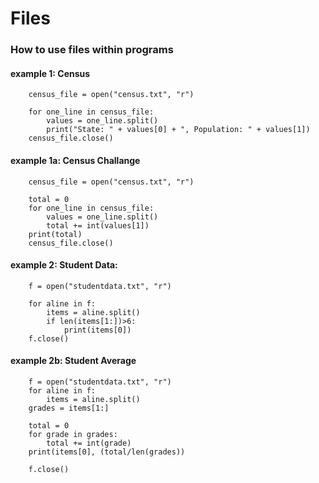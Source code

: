 # Files
### How to use files within programs

#### example 1: Census
        census_file = open("census.txt", "r")

        for one_line in census_file:
            values = one_line.split()
            print("State: " + values[0] + ", Population: " + values[1])
        census_file.close()
#### example 1a: Census Challange
        census_file = open("census.txt", "r")

        total = 0
        for one_line in census_file:
            values = one_line.split()
            total += int(values[1])
        print(total)
        census_file.close()

#### example 2: Student Data:
        f = open("studentdata.txt", "r")

        for aline in f:
            items = aline.split()
            if len(items[1:])>6:
                print(items[0])
        f.close()

#### example 2b: Student Average
        f = open("studentdata.txt", "r")
        for aline in f:
            items = aline.split()
        grades = items[1:]
        
        total = 0
        for grade in grades:
            total += int(grade)
        print(items[0], (total/len(grades))

        f.close()